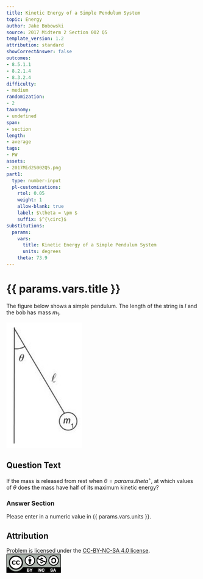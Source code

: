 ```yaml
---
title: Kinetic Energy of a Simple Pendulum System
topic: Energy
author: Jake Bobowski
source: 2017 Midterm 2 Section 002 Q5
template_version: 1.2
attribution: standard
showCorrectAnswer: false
outcomes:
- 8.5.1.1
- 8.2.1.4
- 8.3.2.4
difficulty:
- medium
randomization:
- 2
taxonomy:
- undefined
span:
- section
length:
- average
tags:
- PW
assets:
- 2017Mid2S002Q5.png
part1:
  type: number-input
  pl-customizations:
    rtol: 0.05
    weight: 1
    allow-blank: true
    label: $\theta = \pm $
    suffix: $^{\circ}$
substitutions:
  params:
    vars:
      title: Kinetic Energy of a Simple Pendulum System
      units: degrees
    theta: 73.9
---
```

# {{ params.vars.title }}
The figure below shows a simple pendulum. The length of the string is $l$ and the bob has mass $m_1$.

<img src="2017Mid2S002Q5.png" alt="Figure of a pendulum. The angle between the displaced string of the pendulum and the vertical axis is theta." >

## Question Text

If the mass is released from rest when $\theta = {{ params.theta }}^{\circ}$, at which values of $\theta$ does the mass have half of its maximum kinetic energy?

### Answer Section

Please enter in a numeric value in {{ params.vars.units }}.

## Attribution

Problem is licensed under the [CC-BY-NC-SA 4.0 license](https://creativecommons.org/licenses/by-nc-sa/4.0/).<br> ![The Creative Commons 4.0 license requiring attribution-BY, non-commercial-NC, and share-alike-SA license.](https://raw.githubusercontent.com/firasm/bits/master/by-nc-sa.png)